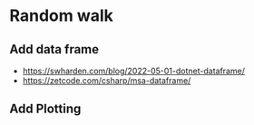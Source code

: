 # Random walk

## Add data frame

- https://swharden.com/blog/2022-05-01-dotnet-dataframe/
- https://zetcode.com/csharp/msa-dataframe/

## Add Plotting





